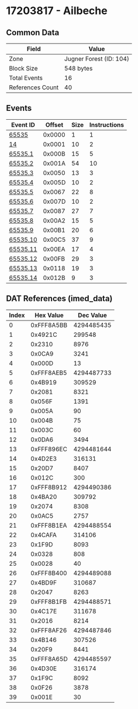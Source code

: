 # 17203817 - Ailbeche

## Common Data

| Field            | Value                   |
|------------------|-------------------------|
| Zone             | Jugner Forest (ID: 104) |
| Block Size       | 548 bytes               |
| Total Events     | 16                      |
| References Count | 40                      |

## Events

| Event ID                  | Offset   |   Size |   Instructions |
|---------------------------|----------|--------|----------------|
| [65535](./65535.md)       | 0x0000   |      1 |              1 |
| [14](./14.md)             | 0x0001   |     10 |              2 |
| [65535.1](./65535.1.md)   | 0x000B   |     15 |              5 |
| [65535.2](./65535.2.md)   | 0x001A   |     54 |             10 |
| [65535.3](./65535.3.md)   | 0x0050   |     13 |              3 |
| [65535.4](./65535.4.md)   | 0x005D   |     10 |              2 |
| [65535.5](./65535.5.md)   | 0x0067   |     22 |              8 |
| [65535.6](./65535.6.md)   | 0x007D   |     10 |              2 |
| [65535.7](./65535.7.md)   | 0x0087   |     27 |              7 |
| [65535.8](./65535.8.md)   | 0x00A2   |     15 |              5 |
| [65535.9](./65535.9.md)   | 0x00B1   |     20 |              6 |
| [65535.10](./65535.10.md) | 0x00C5   |     37 |              9 |
| [65535.11](./65535.11.md) | 0x00EA   |     17 |              4 |
| [65535.12](./65535.12.md) | 0x00FB   |     29 |              3 |
| [65535.13](./65535.13.md) | 0x0118   |     19 |              3 |
| [65535.14](./65535.14.md) | 0x012B   |      9 |              3 |

## DAT References (imed_data)

|   Index | Hex Value   |   Dec Value |
|---------|-------------|-------------|
|       0 | 0xFFF8A5BB  |  4294485435 |
|       1 | 0x4921C     |      299548 |
|       2 | 0x2310      |        8976 |
|       3 | 0x0CA9      |        3241 |
|       4 | 0x000D      |          13 |
|       5 | 0xFFF8AEB5  |  4294487733 |
|       6 | 0x4B919     |      309529 |
|       7 | 0x2081      |        8321 |
|       8 | 0x056F      |        1391 |
|       9 | 0x005A      |          90 |
|      10 | 0x004B      |          75 |
|      11 | 0x003C      |          60 |
|      12 | 0x0DA6      |        3494 |
|      13 | 0xFFF896EC  |  4294481644 |
|      14 | 0x4D2E3     |      316131 |
|      15 | 0x20D7      |        8407 |
|      16 | 0x012C      |         300 |
|      17 | 0xFFF8B912  |  4294490386 |
|      18 | 0x4BA20     |      309792 |
|      19 | 0x2074      |        8308 |
|      20 | 0x0AC5      |        2757 |
|      21 | 0xFFF8B1EA  |  4294488554 |
|      22 | 0x4CAFA     |      314106 |
|      23 | 0x1F9D      |        8093 |
|      24 | 0x0328      |         808 |
|      25 | 0x0028      |          40 |
|      26 | 0xFFF8B400  |  4294489088 |
|      27 | 0x4BD9F     |      310687 |
|      28 | 0x2047      |        8263 |
|      29 | 0xFFF8B1FB  |  4294488571 |
|      30 | 0x4C17E     |      311678 |
|      31 | 0x2016      |        8214 |
|      32 | 0xFFF8AF26  |  4294487846 |
|      33 | 0x4B146     |      307526 |
|      34 | 0x20F9      |        8441 |
|      35 | 0xFFF8A65D  |  4294485597 |
|      36 | 0x4D30E     |      316174 |
|      37 | 0x1F9C      |        8092 |
|      38 | 0x0F26      |        3878 |
|      39 | 0x001E      |          30 |
